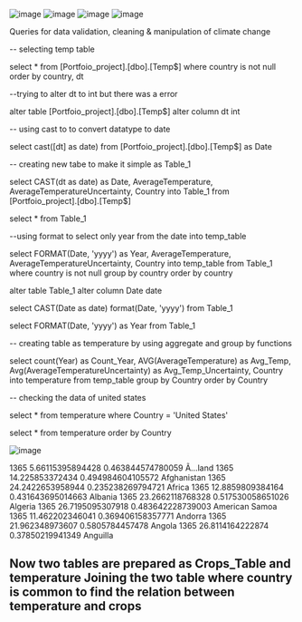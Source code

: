 ![image](https://user-images.githubusercontent.com/83623143/201114333-fa5f59fc-e7bb-4463-aed5-69232fc9839b.png)
![image](https://user-images.githubusercontent.com/83623143/201115423-30e7ab20-80c4-45be-81f0-cf43b3ab389e.png)
![image](https://user-images.githubusercontent.com/83623143/201114333-fa5f59fc-e7bb-4463-aed5-69232fc9839b.png)
![image](https://user-images.githubusercontent.com/83623143/201115423-30e7ab20-80c4-45be-81f0-cf43b3ab389e.png)

Queries for data validation, cleaning & manipulation of climate change

-- selecting temp table

select * from [Portfoio_project].[dbo].[Temp$]
where country is not null
order by country, dt

--trying to alter dt to int but there was a error

alter table [Portfoio_project].[dbo].[Temp$]
alter column dt int

-- using cast to to convert datatype to date

select cast([dt] as date) from [Portfoio_project].[dbo].[Temp$] as Date

-- creating new tabe to make it simple as Table_1

select CAST(dt as date) as Date, AverageTemperature, AverageTemperatureUncertainty, Country into Table_1
from [Portfoio_project].[dbo].[Temp$] 


select * from Table_1

--using format to select only year from the date into temp_table

select FORMAT(Date, 'yyyy') as Year, AverageTemperature, AverageTemperatureUncertainty, 
Country into temp_table from Table_1
where country is not null
group by country
order by country

alter table Table_1
alter column Date date


select CAST(Date as date)
format(Date, 'yyyy') from Table_1

select FORMAT(Date, 'yyyy') as Year from Table_1 

-- creating table as temperature by using aggregate and group by functions

select count(Year) as Count_Year, AVG(AverageTemperature) as Avg_Temp, Avg(AverageTemperatureUncertainty) as Avg_Temp_Uncertainty, 
Country into temperature from temp_table
group by Country
order by Country

-- checking the data of united states

select * from temperature
where Country = 'United States'

select * from temperature
order by Country

 ![image](https://user-images.githubusercontent.com/83623143/201115878-247d3917-c0e0-4b5f-9520-ceb29a05f040.png)



1365	5.66115395894428	0.463844574780059	Ã…land
1365	14.225853372434	0.494984604105572	Afghanistan
1365	24.2422653958944	0.235238269794721	Africa
1365	12.8859809384164	0.431643695014663	Albania
1365	23.2662118768328	0.517530058651026	Algeria
1365	26.7195095307918	0.483642228739003	American Samoa
1365	11.462202346041	0.369406158357771	Andorra
1365	21.962348973607	0.5805784457478	Angola
1365	26.8114164222874	0.37850219941349	Anguilla


Now two tables are prepared as Crops_Table and temperature
Joining the two table where country is common to find the relation between temperature and crops
--


